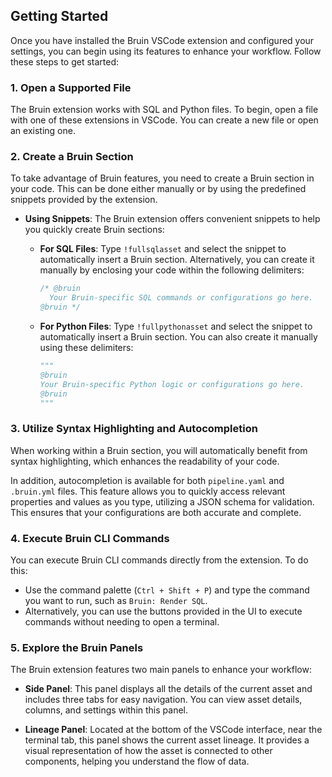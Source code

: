 ## Getting Started

Once you have installed the Bruin VSCode extension and configured your settings, you can begin using its features to enhance your workflow. Follow these steps to get started:

### 1. Open a Supported File

The Bruin extension works with SQL and Python files. To begin, open a file with one of these extensions in VSCode. You can create a new file or open an existing one.

### 2. Create a Bruin Section

To take advantage of Bruin features, you need to create a Bruin section in your code. This can be done either manually or by using the predefined snippets provided by the extension.

- **Using Snippets**: The Bruin extension offers convenient snippets to help you quickly create Bruin sections:
  - **For SQL Files**: Type `!fullsqlasset` and select the snippet to automatically insert a Bruin section. Alternatively, you can create it manually by enclosing your code within the following delimiters:
    ```sql
    /* @bruin
      Your Bruin-specific SQL commands or configurations go here.
    @bruin */
    ```

  - **For Python Files**: Type `!fullpythonasset` and select the snippet to automatically insert a Bruin section. You can also create it manually using these delimiters:
    ```python
    """
    @bruin
    Your Bruin-specific Python logic or configurations go here.
    @bruin
    """
    ```

### 3. Utilize Syntax Highlighting and Autocompletion

When working within a Bruin section, you will automatically benefit from syntax highlighting, which enhances the readability of your code.

In addition, autocompletion is available for both `pipeline.yaml` and `.bruin.yml` files. This feature allows you to quickly access relevant properties and values as you type, utilizing a JSON schema for validation. This ensures that your configurations are both accurate and complete.

### 4. Execute Bruin CLI Commands

You can execute Bruin CLI commands directly from the extension. To do this:

- Use the command palette (`Ctrl + Shift + P`) and type the command you want to run, such as `Bruin: Render SQL`.
- Alternatively, you can use the buttons provided in the UI to execute commands without needing to open a terminal.


### 5. Explore the Bruin Panels

The Bruin extension features two main panels to enhance your workflow:

- **Side Panel**: This panel displays all the details of the current asset and includes three tabs for easy navigation. You can view asset details, columns, and settings within this panel.

- **Lineage Panel**: Located at the bottom of the VSCode interface, near the terminal tab, this panel shows the current asset lineage. It provides a visual representation of how the asset is connected to other components, helping you understand the flow of data.


